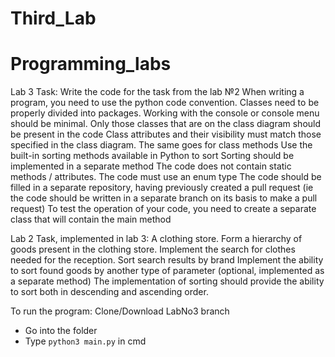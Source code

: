 # Third_Lab
# Programming_labs
Lab 3 Task:
Write the code for the task from the lab №2
When writing a program, you need to use the python code convention.
Classes need to be properly divided into packages.
Working with the console or console menu should be minimal.
Only those classes that are on the class diagram should be present in the code
Class attributes and their visibility must match those specified in the class diagram. The same goes for class methods
Use the built-in sorting methods available in Python to sort
Sorting should be implemented in a separate method
The code does not contain static methods / attributes. The code must use an enum type
The code should be filled in a separate repository, having previously created a pull request (ie the code should be written in a separate branch on its basis to make a pull request)
To test the operation of your code, you need to create a separate class that will contain the main method

Lab 2 Task, implemented in lab 3:
A clothing store. Form a hierarchy of goods present in the clothing store. Implement the search for clothes needed for the reception. Sort search results by brand
Implement the ability to sort found goods by another type of parameter (optional, implemented as a separate method)
The implementation of sorting should provide the ability to sort both in descending and ascending order.

To run the program:
Clone/Download LabNo3 branch
  - Go into the folder
  - Type `python3 main.py` in cmd
